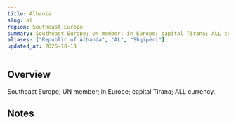 ```yaml
---
title: Albania
slug: al
region: Southeast Europe
summary: Southeast Europe; UN member; in Europe; capital Tirana; ALL currency.
aliases: ["Republic of Albania", "AL", "Shqipëri"]
updated_at: 2025-10-13
---
```


## Overview

Southeast Europe; UN member; in Europe; capital Tirana; ALL currency.

## Notes

<!-- Add your first note below -->
